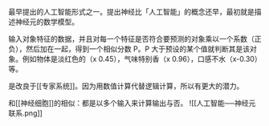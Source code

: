 最早提出的人工智能形式之一。提出神经比「人工智能」的概念还早，最初就是描述神经元的数学模型。

输入对象特征的数据，并且对每一个特征是否符合要预测的对象乘以一个系数（正负），然后加在一起，得到一个相似分数 P。P 大于预设的某个值就判断其是该对象。例如物体是淡红色的（x 0.45），气味特别香（x 0.96），口感不水（x-0.30）等。

是改良于[[专家系统]]。因为用数值计算代替逻辑计算，所以有更大的潜力。

和[[神经细胞]]的相似：都是以多个输入来计算输出与否。
![[人工智能──神经元联系.png]]
